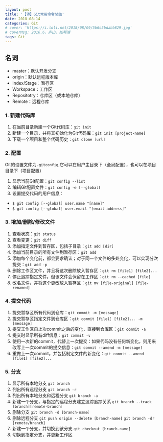 ```yaml
---
layout: post
title: '【转】Git常用命令总结'
date: 2018-08-14
categories: Git
# cover: 'https://i.loli.net/2018/08/09/5b6c5bdabb829.jpg'
# coverMsg: 2016.6，庐山，如琴湖
tags: Git 
---
```



## 名词

* master：默认开发分支
* origin：默认远程版本库
* Index/Stage：暂存区
* Workspace：工作区
* Repositotry：仓库区（或本地仓库）
* Remote：远程仓库

### 1. 新建代码库

1. 在当前目录新建一个Git代码库：`git init`
2. 新建一个目录，并将其初始化为Git代码库：`git init [project-name]`
3. 下载一个项目和整个代码历史：`git clone [url]`

### 2. 配置
Git的设置文件为`.gitconfig`,它可以在用户主目录下（全局配置），也可以在项目目录下（项目配置）

1. 显示当前Git配置：`git config --list`
2. 编辑Git配置文件：`git config -e [--global]`
3. 设置提交代码的用户信息：
* `$ git config [--global] user.name "[name]"` 
* `$ git config [--global] user.email "[email address]"`

### 3. 增加/删除/修改文件

1. 查看状态：`git status`
2. 查看变更：`git diff`
3. 添加指定文件到暂存区，包括子目录：`git add [dir]`
4. 添加当前目录的所有文件到暂存区：`git add`
5. 添加每个变化前，都会要求确认；对于同一个文件的多处变化，可以实现分次提交：`git add -p`
6. 删除工作区文件，并且将这次删除放入暂存区：`git rm [file1] [file2]...`
7. 停止追踪指定文件，但该文件会保留在工作区：`git rm --cached [file]`
8. 改名文件，并将这个更改放入暂存区：`git mv [file-original] [file-renamed]`

### 4. 提交代码

1. 提交暂存区所有代码到仓库：`git commit -m [message]`
2. 提交暂存区指定文件到仓库区：`git commit [file1] [file2]... -m [message]`
3. 提交工作区自上次commit之后的变化，直接到仓库区：`git commit -a`
4. 提交时显示所有diff信息：`git commit -v`
5. 使用一次新的commit，代替上一次提交：如果代码没有任何新变化，则用来改写上一次commit的提交信息：`git commit --amend -m [message]`
6. 重做上一次commit，并包括制定文件的新变化：`git commit --amend [file1] [file2]...`

### 5. 分支

1. 显示所有本地分支 `git branch`
2. 列出所有远程分支 `git branch -r`
3. 列出所有本地分支和远程分支 `git branch -a`
4. 新建一个分支，与指定的远程分支建立追踪追踪关系 `git branch --track [branch][remote-branch]`
5. 删除分支 `git branch -d [branch-name]` 
6. 删除远程分支 `git push origin --delete [branch-name]` `git branch -dr [remote/branch]`
7. 新建一个分支，并切换到该分支 `git checkout [branch-name]`
8. 切换到指定分支，并更新工作区